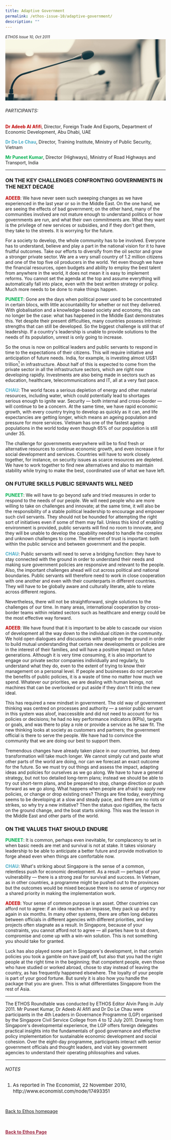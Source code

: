 ```yaml
---
title: Adaptive Government
permalink: /ethos-issue-10/adaptive-government/
description: ""
---
```

<style>

.back a
{
	color: #9f2943;
	font-weight: bold;
}

#banner img
{
	width:100%;
}
	
.author
{
border-bottom: 1px solid black;
margin-top:40px;
padding-bottom:30px;
border-top: 1px solid black;	

}

.author p {
	font-size: 0.9em;
	line-height:24px !important;
	}	

.break
{
   border-top: 1px solid  black;
   border-bottom: 1px solid black;
	 padding:20px;
	text-align:center;
	margin-top:50px;
}
	
.break1
{
font-family: Georgia;
	font-size:20px;
	font-style: italic;
	font-weight: bold;
}

.boxheader {
	color: white !important;
	}	

.containerbox {
	background-color: #eceedb;
	border-radius: 10px;
	padding: 5%;
	margin-top: 5%;
	
	}	

li {
	font-size: 15px !important;
	
	}	

</style>

<em><small>ETHOS Issue 10, Oct 2011</small></em>
<img src="/images/Landing_Banner_Images/banner_roundtable.jpg">

  
<h6>PARTICIPANTS:</h6>  
  
<p class="small-text"><strong><span style="color: #c00000;">Dr Adeeb Al Afifi</span></strong>, Director, Foreign Trade And Exports, Department of Economic Development, Abu Dhabi, UAE</p>  
  
<p class="small-text"><strong><span style="color: #4bacc6;">Dr Do Le Chau</span></strong>, Director, Training Institute, Ministry of Public Security, Vietnam</p>  
  
<p class="small-text"><strong><span style="color: #00b050;">Mr Puneet Kumar</span></strong>, Director (Highways), Ministry of Road Highways and Transport, India</p>  
  
<hr>  
  
<h3>ON THE KEY CHALLENGES CONFRONTING GOVERNMENTS IN THE NEXT DECADE</h3>  
  
<p><strong><span style="color: #c00000;">ADEEB</span></strong>: We have never seen such sweeping changes as we have experienced in the last year or so in the Middle East. On the one hand, we are seeing the effects of bad government; on the other hand, many of the communities involved are not mature enough to understand politics or how governments are run, and what their own commitments are. What they want is the privilege of new services or subsidies, and if they don't get them, they take to the streets. It is worrying for the future.  
</p>  
  
<p>For a society to develop, the whole community has to be involved. Everyone has to understand, believe and play a part in the national vision for it to have fruitful outcomes. Take our efforts to diversify from the oil sector and grow a stronger private sector. We are a very small country of 1.2 million citizens and one of the top five oil producers in the world. Yet even though we have the financial resources, open budgets and ability to employ the best talent from anywhere in the world, it does not mean it is easy to implement reforms. You cannot set the agenda at the top and assume everything will automatically fall into place, even with the best written strategy or policy. Much more needs to be done to make things happen.  
</p>  
  
<p><strong><span style="color: #00b050;">PUNEET</span></strong>: Gone are the days when political power used to be concentrated in certain blocs, with little accountability for whether or not they delivered. With globalisation and a knowledge-based society and economy, this can no longer be the case: what has happened in the Middle East demonstrates this. Yet despite their present difficulties, many countries possess intrinsic strengths that can still be developed. So the biggest challenge is still that of leadership. If a country's leadership is unable to provide solutions to the needs of its population, unrest is only going to increase.  
</p>  
  
<p>So the onus is now on political leaders and public servants to respond in time to the expectations of their citizens. This will require initiative and anticipation of future needs. India, for example, is investing almost US$1 trillion<a href="#notes"><sup>1</sup></a> in infrastructure. About half of this is expected to come from the private sector in all the infrastructure sectors, which are right now developing rapidly. Investments are also being made in sectors such as education, healthcare, telecommunications and IT, all at a very fast pace.  
</p>  
  
<p><strong></strong><strong></strong><strong></strong><strong></strong><strong><span style="color: #4bacc6;">CHAU</span></strong>: The world faces a serious depletion of energy and other material resources, including water, which could potentially lead to shortages serious enough to ignite war. Security — both internal and cross-border — will continue to be a concern. At the same time, we have rapid economic growth, with every country trying to develop as quickly as it can, and life expectancies are getting longer, which means an ageing population and pressure for more services. Vietnam has one of the fastest ageing populations in the world today even though 65% of our population is still under 35.  
</p>  
  
<p>The challenge for governments everywhere will be to find fresh or alternative resources to continue economic growth, and even increase it for social development and services. Countries will have to work closely together, for instance, on security issues as scarce resources are depleted. We have to work together to find new alternatives and also to maintain stability while trying to make the best, coordinated use of what we have left.</p>  
  
<h3>ON FUTURE SKILLS PUBLIC SERVANTS WILL NEED</h3>  
  
<p><strong><span style="color: #00b050;">PUNEET</span></strong>: We will have to go beyond safe and tried measures in order to respond to the needs of our people. We will need people who are more willing to take on challenges and innovate; at the same time, it will also be the responsibility of a stable political leadership to encourage and empower such civil servants. They should not be hounded for attempting the right sort of initiatives even if some of them may fail. Unless this kind of enabling environment is provided, public servants will find no room to innovate, and they will be unable to develop the capability needed to handle the complex and unknown challenges to come. The element of trust is important: both within the public service and between government and the people.  
</p>  
  
<p><strong><span style="color: #4bacc6;">CHAU</span></strong>: Public servants will need to serve a bridging function: they have to stay connected with the ground in order to understand their needs and making sure government policies are responsive and relevant to the people. Also, the important challenges ahead will cut across political and national boundaries. Public servants will therefore need to work in close cooperation with one another and even with their counterparts in different countries. They will have to be globally aware and culturally literate, able to relate across different regions.  
</p>  
  
<p>Nevertheless, there will not be straightforward, single solutions to the challenges of our time. In many areas, international cooperation by cross-border teams within related sectors such as healthcare and energy could be the most effective way forward.  
</p>  
  
<p><strong><span style="color: #c00000;">ADEEB</span></strong>: We have found that it is important to be able to cascade our vision of development all the way down to the individual citizen in the community. We hold open dialogues and discussions with people on the ground in order to build mutual understanding that certain new developments or policies are in the interest of their families, and will have a positive impact on future generations. Although it is very time consuming, it is also important to engage our private sector companies individually and regularly, to understand what they do, even to the extent of trying to know their management on a personal level. If people and businesses do not perceive the benefits of public policies, it is a waste of time no matter how much we spend. Whatever our priorities, we are dealing with human beings, not machines that can be overlooked or put aside if they don't fit into the new ideal.  
</p>  
  
<p>This has required a new mindset in government. The old way of government thinking was centred on processes and authority — a senior public servant in this system was aloof, inaccessible and did not need to account for his policies or decisions; he had no key performance indicators (KPIs), targets or goals, and was there to play a role or provide a service as he saw fit. The new thinking looks at society as customers and partners; the government official is there to serve the people. We have had to convince the community that we are doing our best to support them.  
</p>  
  
<p>Tremendous changes have already taken place in our countries, but deep transformation will take much longer. We cannot simply cut and paste what other parts of the world are doing, nor can we forecast an exact outcome for the future. So we must try out things and assess the impact, adapting ideas and policies for ourselves as we go along. We have to have a general strategy, but not too detailed long-term plans; instead we should be able to try out short-term plans, and be prepared to stop, change direction or push forward as we go along. What happens when people are afraid to apply new policies, or change or drop existing ones? Things are fine today, everything seems to be developing at a slow and steady pace, and there are no riots or strikes, so why try a new initiative? Then the status quo rigidifies, the facts on the ground change, and the boat starts sinking. This was the lesson in the Middle East and other parts of the world.</p>  
  
<h3>ON THE VALUES THAT SHOULD ENDURE</h3>  
  
<p><strong><span style="color: #00b050;">PUNEET</span></strong>: It is common, perhaps even inevitable, for complacency to set in when basic needs are met and survival is not at stake. It takes visionary leadership to be able to anticipate a better future and provide motivation to forge ahead even when things are comfortable now.  
</p>  
  
<p><strong><span style="color: #4bacc6;">CHAU</span></strong>: What's striking about Singapore is the sense of a common, relentless push for economic development. As a result — perhaps of your vulnerability — there is a strong zeal for survival and success. In Vietnam, as in other countries, a programme might be pushed out to the provinces but the outcomes would be mixed because there is no sense of urgency nor a shared priority in making the implementation work.  
</p>  
  
<p><strong><span style="color: #c00000;">ADEEB</span></strong>: Your sense of common purpose is an asset. Other countries can afford not to agree: if an idea reaches an impasse, they pack up and try again in six months. In many other systems, there are often long debates between officials in different agencies with different priorities, and key projects often stagnate as a result. In Singapore, because of your constraints, you cannot afford not to agree — all parties have to sit down, compromise and come up with a win-win solution. This is not something you should take for granted.  
</p>  
  
<p>Luck has also played some part in Singapore's development, in that certain policies you took a gamble on have paid off, but also that you had the right people at the right time in the beginning; that competent people, even those who have studied or worked abroad, chose to stay instead of leaving the country, as has frequently happened elsewhere. The loyalty of your people is part of your good fortune. But surely it is also how you handle the package that you are given. This is what differentiates Singapore from the rest of Asia.</p>  
  
<hr>  
  
<p class="small-text">The ETHOS Roundtable was conducted by ETHOS Editor Alvin Pang in July 2011. Mr Puneet Kumar, Dr Adeeb Al Afifi and Dr Do Le Chau were participants in the 4th Leaders in Governance Programme (LGP) organised by the Singapore Civil Service College from 4 to 12 July 2011. Drawing from Singapore's developmental experience, the LGP offers foreign delegates practical insights into the fundamentals of good governance and effective policy implementation for sustainable economic development and social cohesion. Over the eight-day programme, participants interact with senior government officials and thought leaders, and visit key government agencies to understand their operating philosophies and values.</p>  
  
<hr>  
  
<h6><a name="notes"></a>NOTES</h6>  
  
<ol>  
<li class="small-text">As reported in The Economist, 22 November 2010, http://www.economist.com/node/17493351</li>  
</ol>  
  
<br>  
  
<p><a href="../../ethos.html">Back to Ethos homepage</a></p>




<br>
<br>	
<div class="back">
<a href="/ethos/">Back to Ethos Page</a>	
</div>